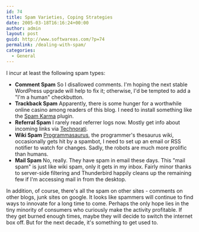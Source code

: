 ```yaml
---
id: 74
title: Spam Varieties, Coping Strategies
date: 2005-03-18T16:16:24+00:00
author: admin
layout: post
guid: http://www.softwareas.com/?p=74
permalink: /dealing-with-spam/
categories:
  - General
---
```

I incur at least the following spam types:

* **Comment Spam** So I disallowed comments. I'm hoping the next stable WordPress upgrade will help to fix it; otherwise, I'd be tempted to add a "I'm a human" checkbutton.
* **Trackback Spam** Apparently, there is some hunger for a worthwhile online casino among readers of this blog. I need to install something like the [Spam Karma](http://www.jonabad.com/spamkarma/sk_doc.html) plugin.
* **Referral Spam** I rarely read referrer logs now. Mostly get info about incoming links via [Technorati](http://technorati.com).
* **Wiki Spam** [Programmasaurus](http://programmasaurus.org), the programmer's thesaurus wiki, occasionally gets hit by a spambot, I need to set up an email or RSS notifier to watch for changes. Sadly, the robots are much more prolific than humans.
* **Mail Spam** No, really. They have spam in email these days. This "mail spam" is just like wiki spam, only it gets in my inbox. Fairly minor thanks to server-side filtering and Thunderbird happily cleans up the remaining few if I'm accessing mail in from the desktop.

In addition, of course, there's all the spam on other sites - comments on other blogs, junk sites on google. It looks like spammers will continue to find ways to innovate for a long time to come. Perhaps the only hope lies in the tiny minority of consumers who curiously make the activity profitable. If they get burned enough times, maybe they will decide to switch the internet box off. But for the next decade, it's something to get used to.
